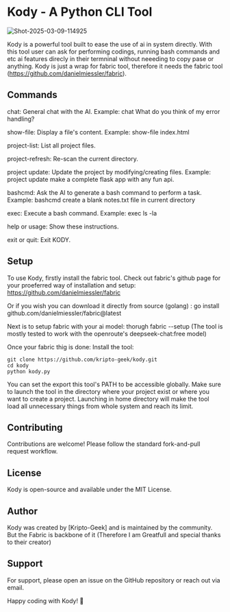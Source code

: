 # Kody - A Python CLI Tool

![Shot-2025-03-09-114925](https://github.com/user-attachments/assets/8b6008d2-11a9-4098-a97b-877ba2d5cc8c)

Kody is a powerful tool built to ease the use of ai in system directly. With this tool user can ask for performing codings, running bash commands and etc ai features direcly in their termninal without neeeding to copy pase or anything.
Kody is just a wrap for fabric tool, therefore it needs the fabric tool (https://github.com/danielmiessler/fabric).

## Commands

  chat: 
      General chat with the AI.
      Example: chat What do you think of my error handling?

  show-file: 
      Display a file's content.
      Example: show-file index.html

  project-list: 
      List all project files.

  project-refresh: 
      Re-scan the current directory.

  project update: 
      Update the project by modifying/creating files.
      Example: project update make a complete flask app with any fun api.

  bashcmd:
      Ask the AI to generate a bash command to perform a task.
      Example: bashcmd create a blank notes.txt file in current directory

  exec: 
      Execute a bash command.
      Example: exec ls -la

  help or usage: 
      Show these instructions.

  exit or quit: 
      Exit KODY.

## Setup
To use Kody, firstly install the fabric tool.
Check out fabric's github page for your proeferred way of installation and setup: https://github.com/danielmiessler/fabric

Or if you wish you can download it directly from source (golang) : go install github.com/danielmiessler/fabric@latest

Next is to setup fabric with your ai model: thorugh fabric --setup (The tool is mostly tested to work with the openroute's deepseek-chat:free model)

Once your fabric thig is done: 
Install the tool:
```
git clone https://github.com/kripto-geek/kody.git
cd kody
python kody.py
```

You can set the export this tool's PATH to be accessible globally. Make sure to launch the tool in the directory where your project exist or where you want to create a project. Launching in home directory will make the tool load all unnecessary things from whole system and reach its limit.

## Contributing
Contributions are welcome! Please follow the standard fork-and-pull request workflow.

## License
Kody is open-source and available under the MIT License.

## Author
Kody was created by [Kripto-Geek] and is maintained by the community.
But the Fabric is backbone of it (Therefore I am Greatfull and special thanks to their creator)

## Support
For support, please open an issue on the GitHub repository or reach out via email.

Happy coding with Kody! 🚀
